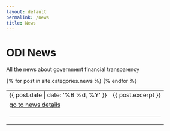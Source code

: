 ```yaml
---
layout: default
permalink: /news
title: News
---
```


# ODI News
All the news about government financial transparency

<table>
    {% for post in site.categories.news %}
      <tr>
            <td>{{ post.date | date: '%B %d, %Y' }}</td>
            <td>{{ post.excerpt }}</td>
      <tr>
            <td colspan="2"><a href="{{ site.baseurl }}{{ post.url }}">go to news details</a></td>
      </tr>
      <tr>
            <td colspan="2"><hr></td>
      </tr>
    {% endfor %}
